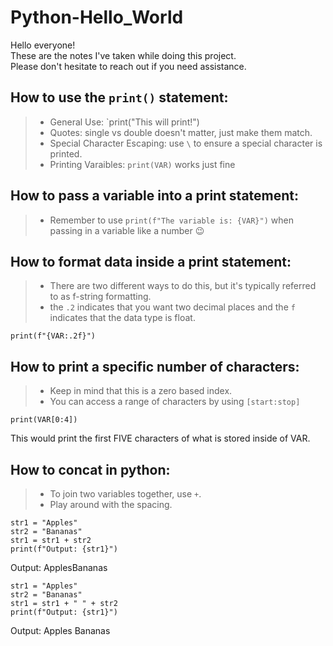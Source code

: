 # Python-Hello_World
Hello everyone! <br>
These are the notes I've taken while doing this project.  
Please don't hesitate to reach out if you need assistance.

## How to use the `print()` statement:

>- General Use: `print("This will print!")
>- Quotes: single vs double doesn't matter, just make them match.
>- Special Character Escaping: use `\` to ensure a special character is printed.
>- Printing Varaibles: `print(VAR)` works just fine

## How to pass a variable into a print statement:

>- Remember to use `print(f"The variable is: {VAR}")` when passing in a variable like a number 😉

## How to format data inside a print statement:

>- There are two different ways to do this, but it's typically referred to as f-string formatting.
>- the `.2` indicates that you want two decimal places and the `f` indicates that the data type is float.
```
print(f"{VAR:.2f}")
```

## How to print a specific number of characters:

>- Keep in mind that this is a zero based index.
>- You can access a range of characters by using `[start:stop]`
```
print(VAR[0:4])
```
This would print the first FIVE characters of what is stored inside of VAR.

## How to concat in python:

>- To join two variables together, use `+`.
>- Play around with the spacing.

```
str1 = "Apples"
str2 = "Bananas"
str1 = str1 + str2
print(f"Output: {str1}")
```
Output: ApplesBananas

```
str1 = "Apples"
str2 = "Bananas"
str1 = str1 + " " + str2
print(f"Output: {str1}")
```
Output: Apples Bananas
